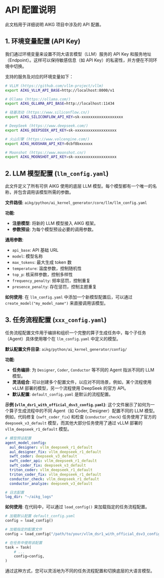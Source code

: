 # API 配置说明

此文档用于详细说明 AIKG 项目中涉及的 API 配置。


## 1. 环境变量配置 (API Key)

我们通过环境变量来设置不同大语言模型（LLM）服务的 API Key 和服务地址（Endpoint）。这样可以保持敏感信息（如 API Key）的私密性，并方便在不同环境中切换。

支持的服务及对应的环境变量如下：

```bash
# VLLM (https://github.com/vllm-project/vllm)
export AIKG_VLLM_API_BASE=http://localhost:8000/v1

# Ollama (https://ollama.com/)
export AIKG_OLLAMA_API_BASE=http://localhost:11434

# 硅基流动 (https://www.siliconflow.cn/)
export AIKG_SILICONFLOW_API_KEY=sk-xxxxxxxxxxxxxxxxxxx

# DeepSeek (https://www.deepseek.com/)
export AIKG_DEEPSEEK_API_KEY=sk-xxxxxxxxxxxxxxxxxxx

# 火山引擎 (https://www.volcengine.com/)
export AIKG_HUOSHAN_API_KEY=0cbf8bxxxxxx

# Moonshot (https://www.moonshot.cn/)
export AIKG_MOONSHOT_API_KEY=sk-xxxxxxxxxxxxxxxxxxx
```

## 2. LLM 模型配置 (`llm_config.yaml`)

此文件定义了所有可供 AIKG 使用的底层 LLM 模型。每个模型都有一个唯一的名称，并包含调用该模型所需的参数。

**文件路径**: `aikg/python/ai_kernel_generator/core/llm/llm_config.yaml`

**功能**:
-   **注册模型**: 将新的 LLM 模型接入 AIKG 框架。
-   **参数预设**: 为每个模型预设必要的调用参数。

**通用参数**:
- `api_base`: API 基础 URL
- `model`: 模型名称
- `max_tokens`: 最大生成 token 数
- `temperature`: 温度参数，控制随机性
- `top_p`: 核采样参数，控制多样性
- `frequency_penalty`: 频率惩罚，控制重复
- `presence_penalty`: 存在惩罚，控制主题重复

**如何使用**:
在 `llm_config.yaml` 中添加一个新模型配置后，可以通过 `create_model("my_model_name")` 来直接调用该模型。

## 3. 任务流程配置 (`xxx_config.yaml`)

任务流程配置文件用于编排和组织一个完整的算子生成任务中，每个子任务（Agent）具体使用哪个在 `llm_config.yaml` 中定义的模型。

**默认配置文件目录**: `aikg/python/ai_kernel_generator/config/`

**功能**:
-   **任务编排**: 为 `Designer`, `Coder`, `Conductor` 等不同的 Agent 指派不同的 LLM 模型。
-   **灵活组合**: 可以创建多个配置文件，以应对不同场景，例如，某个流程使用 vLLM 部署的模型，另一个流程使用 DeepSeek 的官方 API。
-   **默认配置**: `default_config.yaml` 是默认的流程配置。

**示例 (`vllm_dsr1_with_official_dsv3_config.yaml`)**:
这个文件展示了如何为一个算子生成流程中的不同 Agent（如 Coder, Designer）配置不同的 LLM 模型。例如，代码修复 (`swft_coder_fix`) 和检查 (`conductor_check`) 任务使用了官方的 `deepseek_v3_default` 模型，而其他大部分任务使用了通过 vLLM 部署的 `vllm_deepseek_r1_default` 模型。

```yaml
# 模型预设配置
agent_model_config:
  aul_designer: vllm_deepseek_r1_default
  aul_designer_fix: vllm_deepseek_r1_default
  swft_coder: deepseek_v3_default
  swft_coder_api: vllm_deepseek_r1_default
  swft_coder_fix: deepseek_v3_default
  triton_coder: vllm_deepseek_r1_default
  triton_coder_fix: vllm_deepseek_r1_default
  conductor_check: vllm_deepseek_r1_default
  conductor_analyze: deepseek_v3_default

# 日志配置
log_dir: "~/aikg_logs"
```

**如何使用**:
在代码中，可以通过 `load_config()` 来加载指定的任务流程配置。
```python
# 加载默认配置 default_config.yaml
config = load_config()

# 加载指定的配置文件
config = load_config("/path/to/your/vllm_dsr1_with_official_dsv3_config.yaml")

# 在任务中使用该配置
task = Task(
    # ...
    config=config,
)
```
通过这种方式，您可以灵活地为不同的任务流程配置和切换底层的大语言模型。

